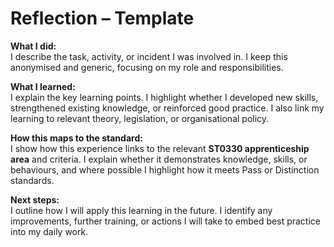 # Reflection – Template  



**What I did:**  
I describe the task, activity, or incident I was involved in. I keep this anonymised and generic, focusing on my role and responsibilities.  

**What I learned:**  
I explain the key learning points. I highlight whether I developed new skills, strengthened existing knowledge, or reinforced good practice. I also link my learning to relevant theory, legislation, or organisational policy.  

**How this maps to the standard:**  
I show how this experience links to the relevant **ST0330 apprenticeship area** and criteria. I explain whether it demonstrates knowledge, skills, or behaviours, and where possible I highlight how it meets Pass or Distinction standards.  

**Next steps:**  
I outline how I will apply this learning in the future. I identify any improvements, further training, or actions I will take to embed best practice into my daily work.  



